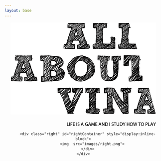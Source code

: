 ```yaml
---
layout: base
---
```


<link rel="icon" href="/images/metaIcon.png" type="image/x-icon" />	
<link rel="stylesheet" href="css/index.css" type="text/css">


<div class="mainDiv" id="mainDiv">
	<div id="container" style="text-align:center">
		<div class="left" id="leftContainer" style="display:inline-block">
			<div>
				<img  src="images/left.png">
			</div>
			<div id="hint" style="margin-top:20px; text-align:right">
				<img id="hintImg" src="images/leftHint.png">
			</div>
		</div>

		<div class="right" id="rightContainer" style="display:inline-block">
			<img  src="images/right.png">
		</div>
	</div>
</div>

<script src="js/jquery-1.11.0.min.js"></script>
<script src="js/index.js"></script>